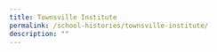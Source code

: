```yaml
---
title: Townsville Institute
permalink: /school-histories/townsville-institute/
description: ""
---
```


